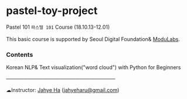 # pastel-toy-project

Pastel 101 `파스텔 101` Course (18.10.13-12.01)

This basic course is supported by Seoul Digital Foundation& [ModuLabs](http://pay.modulabs.co.kr/).
　

### Contents
Korean NLP& Text visualization("word cloud") with Python for Beginners

──────────────────────────────

☁Instructor: [Jahye Ha](https://github.com/jahyeha) (jahyeharu@gmail.com)
